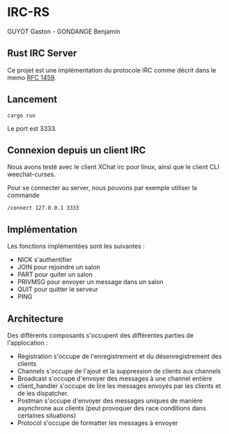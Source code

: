 # IRC-RS

GUYOT Gaston - GONDANGE Benjamin

## Rust IRC Server

Ce projet est une implémentation du protocole IRC comme décrit dans le memo [RFC 1459](https://tools.ietf.org/html/rfc1459).

## Lancement

`cargo run`

Le port est 3333.

## Connexion depuis un client IRC

Nous avons testé avec le client XChat irc pour linux, ainsi que le client CLI weechat-curses.

Pour se connecter au server, nous pouvons par exemple utiliser la commande

`/connect 127.0.0.1 3333`

## Implémentation

Les fonctions implémentées sont les suivantes :

* NICK s'authentifier
* JOIN pour rejoindre un salon
* PART pour quiter un salon
* PRIVMSG pour envoyer un message dans un salon
* QUIT pour quitter le serveur
* PING 

## Architecture

Des différents composants s'occupent des différentes parties de l'applocation :

* Registration s'occupe de l'enregistrement et du désenregistrement des clients
* Channels s'occupe de l'ajout et la suppression de clients aux channels
* Broadcast s'occupe d'envoyer des messages à une channel entière
* client_handler s'occupe de lire les messages envoyés par les clients et de les dispatcher.
* Postman s'occupe d'envoyer des messages uniques de manière asynchrone aux clients (peut provoquer des race conditions dans certaines situations)
* Protocol s'occupe de formatter les messages à envoyer